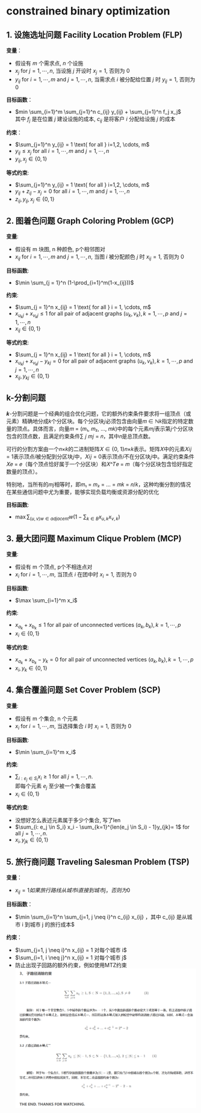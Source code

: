 # constrained binary optimization

## 1. 设施选址问题 Facility Location Problem (FLP)

**变量**：

- 假设有 $m$ 个需求点, $n$ 个设施
- $x_j \text{ for } j= 1, \cdots, n$, 当设施 $j$ 开设时 $x_j = 1$, 否则为 $0$
- $y_{ij} \text{ for } i = 1, \cdots, m \text{ and } j = 1, \cdots, n$, 当需求点 $i$ 被分配给位置 $j$ 时 $y_{ij} = 1$, 否则为 $0$

**目标函数**：

- $min \sum_{i=1}^m \sum_{j=1}^n c_{ij} y_{ij} + \sum_{j=1}^n f_j x_j$  
其中 $f_j$ 是在位置 $j$ 建设设施的成本, $c_{ij}$ 是将客户 $i$ 分配给设施 $j$ 的成本

**约束**：

- $\sum_{j=1}^n y_{ij} = 1 \text{ for all }  i=1,2, \cdots, m$
- $y_{ij} \leq x_j \text{ for all } i=1, \cdots, m\text{ and } j=1, \cdots, n$
- $y_{i j}, x_j \in\{0,1\}$

**等式约束**:

- $\sum_{j=1}^n y_{ij} = 1 \text{ for all }  i=1,2, \cdots, m$
- $y_{i j}+z_{i j}-x_j=0 \text{ for all } i=1, \cdots, m\text{ and } j=1, \cdots, n$
- $z_{i j}, y_{i j}, x_j \in\{0,1\}$

## 2. 图着色问题 Graph Coloring Problem (GCP) 

**变量**:

- 假设有 m 块图, n 种颜色, p个相邻图对
- $x_{ij} \text{ for } i = 1, \cdots, m \text{ and } j = 1, \cdots, n$, 当图 $i$ 被分配颜色 $j$ 时 $x_{ij} = 1$, 否则为 $0$

**目标函数**:

- $\min \sum_{j = 1}^n (1-\prod_{i=1}^m(1-x_{ij}))$

**约束**:

- $\sum_{j = 1}^n x_{ij} = 1 \text{ for all } i = 1, \cdots, m$
- $x_{u_kj} + x_{v_kj} \leq 1$ for all pair of adjacent graphs $(u_k, v_k), k = 1, \cdots, p$ and $j = 1, \cdots, n$
- $x_{ij} \in\{0,1\}$

**等式约束**:

- $\sum_{j = 1}^n x_{ij} = 1 \text{ for all } i = 1, \cdots, m$
- $x_{u_kj} + x_{v_kj} - y_{kj} = 0$ for all pair of adjacent graphs $(u_k, v_k), k = 1, \cdots, p$ and $j = 1, \cdots, n$
- $x_{ij}, y_{kj} \in\{0,1\}$

## k-分割问题

𝒌-分割问题是一个经典的组合优化问题，它的额外约束条件要求将一组顶点（或元素）精确地分成𝑘个分区块。每个分区块𝑗必须包含由向量𝑚 ∈ ℕ𝑘指定的特定数量的顶点。具体而言，向量𝑚 = (𝑚₁, 𝑚₂, …, 𝑚𝑘)中的每个元素𝑚𝑗表示第𝑗个分区块包含的顶点数，且满足约束条件∑ 𝑗 𝑚𝑗 = 𝑛，其中𝑛是总顶点数。

可行的分割方案由一个𝑛×𝑘的二进制矩阵𝑋 ∈ {0, 1}𝑛×𝑘表示。矩阵𝑋中的元素𝑋𝑖𝑗 = 1表示顶点𝑖被分配到分区块𝑗中，𝑋𝑖𝑗 = 0表示顶点𝑖不在分区块𝑗中。满足约束条件𝑋𝑒 = 𝑒（每个顶点恰好属于一个分区块）和𝑋^𝑇𝑒 = 𝑚（每个分区块包含恰好指定数量的顶点）。

特别地，当所有的𝑚𝑗相等时，即𝑚₁ = 𝑚₂ = … = 𝑚𝑘 = 𝑛/𝑘，这种均衡分割的情况在某些通信问题中尤为重要，能够实现负载均衡或资源分配的优化

**目标函数**:
- $\max \sum_{(u, v) w \in adjacent} w(1-\sum_{k \in B}x_{u,k}x_{v,k})$

## 3. 最大团问题 Maximum Clique Problem (MCP)

**变量**:

- 假设有 m 个顶点, p个不相连点对
- $x_i \text{ for } i = 1, \cdots, m$, 当顶点 $i$ 在团中时 $x_i = 1$, 否则为 $0$  

**目标函数**:

- $\max \sum_{i=1}^m x_i$  

**约束**:

- $x_{a_k} + x_{b_k} \leq 1$ for all pair of unconnected vertices $(a_k, b_k), k = 1, \cdots, p$
- $x_{i} \in\{0,1\}$

**等式约束**:

- $x_{a_k} + x_{b_k} - y_{k} = 0$ for all pair of unconnected vertices $(a_k, b_k), k = 1, \cdots, p$
- $x_{i}, y_{k} \in\{0,1\}$  

## 4. 集合覆盖问题 Set Cover Problem (SCP)

**变量**:

- 假设有 m 个集合, n 个元素
- $x_i \text{ for } i = 1, \cdots, m$, 当选择集合 $i$ 时 $x_i = 1$, 否则为 $0$

**目标函数**:

- $\min \sum_{i=1}^m x_i$

**约束**:

- $\sum_{i: e_j \in S_i} x_i \geq 1$ for all $j = 1, \cdots, n$.  
  即每个元素 $e_j$ 至少被一个集合覆盖
- $x_{i} \in\{0,1\}$  

**等式约束**:

- 没想好怎么表述元素属于多少个集合, 写了len
- $\sum_{i: e_j \in S_i} x_i - \sum_{k=1}^{len(e_j \in S_i) - 1}y_{jk}= 1$ for all $j = 1, \cdots, n$. 
- $x_{i}, y_{jk} \in\{0,1\}$

## 5. 旅行商问题 Traveling Salesman Problem (TSP)

**变量**：
- $x_{ij} = 1 如果旅行路线从城市  i  直接到城市  j ，否则为 0$

**目标函数**：
- $\min \sum_{i=1}^n \sum_{j=1, j \neq i}^n c_{ij} x_{ij} ，其中  c_{ij}  是从城市  i  到城市  j  的旅行成本$

**约束**：
- $\sum_{j=1, j \neq i}^n x_{ij} = 1  对每个城市 i$  
- $\sum_{i=1, i \neq j}^n x_{ij} = 1  对每个城市 j$  
- 防止出现子回路的额外约束，例如使用MTZ约束  
![`alt text`](TSP_add.png)